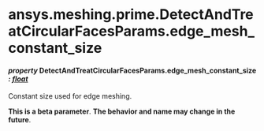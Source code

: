 <a id="ansys-meshing-prime-detectandtreatcircularfacesparams-edge-mesh-constant-size"></a>

# ansys.meshing.prime.DetectAndTreatCircularFacesParams.edge_mesh_constant_size

<a id="ansys.meshing.prime.DetectAndTreatCircularFacesParams.edge_mesh_constant_size"></a>

#### *property* DetectAndTreatCircularFacesParams.edge_mesh_constant_size *: [float](https://docs.python.org/3.11/library/functions.html#float)*

Constant size used for edge meshing.

**This is a beta parameter**. **The behavior and name may change in the future**.

<!-- !! processed by numpydoc !! -->
